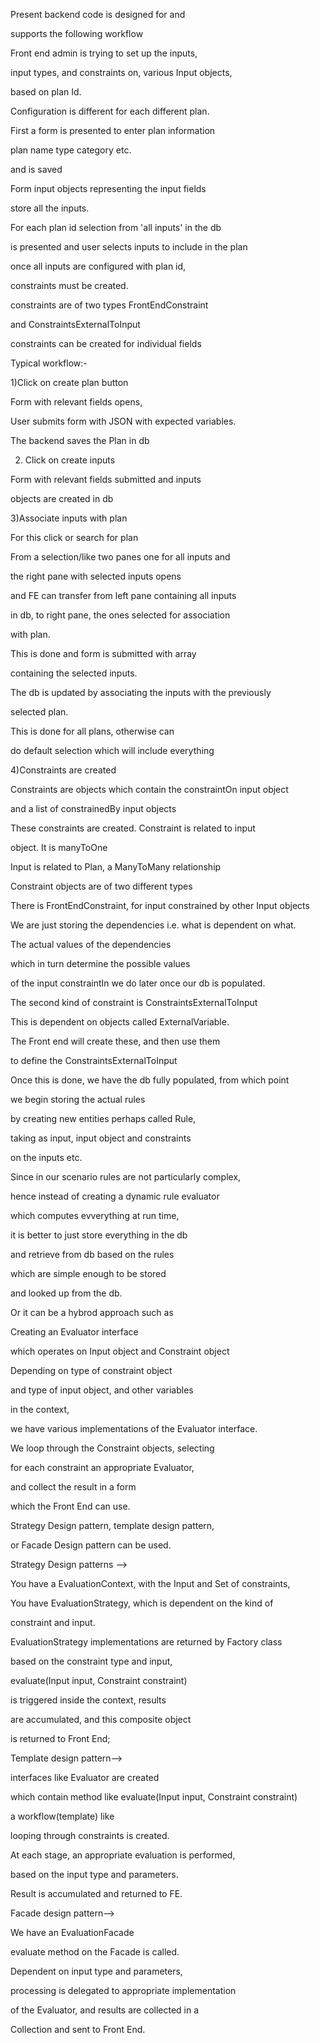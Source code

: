 Present backend code is designed for and

supports the following workflow

Front end admin is trying to set up the inputs,

input types, and constraints on, various Input objects,

based on plan Id.

Configuration is different for each different plan.

First a form is presented to enter plan information

plan name type category etc.

and is saved

Form input objects representing the input fields

store all the inputs.

For each plan id selection from 'all inputs' in the db

is presented and user selects inputs to include in the plan

once all inputs are configured with plan id,

constraints must be created.

constraints are of two types FrontEndConstraint

and ConstraintsExternalToInput

constraints can be created for individual fields

Typical workflow:-

1)Click on create plan button

Form with relevant fields opens,

User submits form with JSON with expected variables.

The backend saves the Plan in db

2) Click on create inputs

Form with relevant fields submitted and inputs 

objects are created in db

3)Associate inputs with plan

For this click or search for plan 

From a selection/like two panes one for all inputs and 

the right pane with selected inputs opens

and FE can transfer from left pane containing all inputs

in db, to right pane, the ones selected for association

with plan.

This is done and form is submitted with array

containing the selected inputs.

The db is updated by associating the inputs with the previously 

selected plan.

This is done for all plans, otherwise can 

do default selection which will include everything

4)Constraints are created

Constraints are objects which contain the constraintOn input object

and a list of constrainedBy input objects


These constraints are created. Constraint is related to input

object. It is manyToOne

Input is related to Plan, a ManyToMany relationship

Constraint objects are of two different types

There is FrontEndConstraint, for input constrained by other Input objects

We are just storing the dependencies i.e. what is dependent on what. 

The actual values of the dependencies

which in turn determine the possible values 

of the input constraintIn we do later once our db is populated.

The second kind of constraint is ConstraintsExternalToInput

This is dependent on objects called ExternalVariable.

The Front end will create these, and then use them

to define the ConstraintsExternalToInput

Once this is done, we have the db fully populated, from which point

we begin storing the actual rules

by creating new entities perhaps called Rule,

taking as input, input object and constraints

on the inputs etc.

Since in our scenario rules are not particularly complex,

hence instead of creating a dynamic rule evaluator

which computes evverything at run time,

it is better to just store everything in the db

and retrieve from db based on the rules

which are simple enough to be stored

and looked up from the db.

Or it can be a hybrod approach such as

Creating an Evaluator interface

which operates on Input object and Constraint object

Depending on type of constraint object

and type of input object, and other variables

in the context,

we have various implementations of the Evaluator interface.

We loop through the Constraint objects, selecting

for each constraint an appropriate Evaluator,

and collect the result in a form

which the Front End can use.

Strategy Design pattern, template design pattern,

or Facade Design pattern can be used.

Strategy Design patterns -->

You have a EvaluationContext, with the Input and Set of constraints,

You have EvaluationStrategy, which is dependent on the kind of

constraint and input.

EvaluationStrategy implementations are returned by Factory class

based on the constraint type and input,

evaluate(Input input, Constraint constraint)

is triggered inside the context, results

are accumulated, and this composite object

is returned to Front End;

Template design pattern-->

interfaces like Evaluator are created

which contain method like evaluate(Input input, Constraint constraint)

a workflow(template) like

looping through constraints is created.

At each stage, an appropriate evaluation is performed,

based on the input type and parameters.

Result is accumulated and returned to FE.

Facade design pattern-->

We have an EvaluationFacade

evaluate method on the Facade is called.

Dependent on input type and parameters,

processing is delegated to appropriate implementation

of the Evaluator, and results are collected in a

Collection and sent to Front End.
